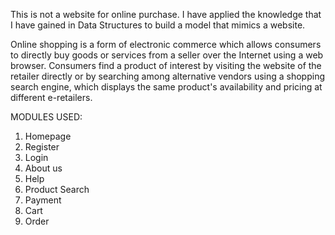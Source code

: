 This is not a website for online purchase. I have applied the knowledge that I have gained in Data Structures to build a model that mimics a website. 

Online shopping is a form of electronic commerce which allows consumers to directly buy goods or services from a seller over the Internet using a web browser. Consumers find a product of interest by visiting the website of the retailer directly or by searching among alternative vendors using a shopping search engine, which displays the same product's availability and pricing at different e-retailers.

MODULES USED:
1. Homepage
2. Register
3. Login
4. About us
5. Help
6. Product Search
7. Payment
8. Cart
9. Order
